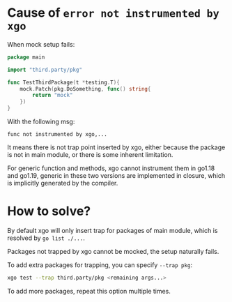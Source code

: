 # Cause of `error not instrumented by xgo`
When mock setup fails:
```go
package main

import "third.party/pkg"

func TestThirdPackage(t *testing.T){
    mock.Patch(pkg.DoSomething, func() string{
        return "mock"
    })
}
```

With the following msg:
```
func not instrumented by xgo,...
```

It means there is not trap point inserted by xgo, either because the package is not in main module, or there is some inherent limitation.

For generic function and methods, xgo cannot instrument them in go1.18 and go1.19, generic in these two versions are implemented in closure, which is implicitly generated by the compiler.

# How to solve?
By default xgo will only insert trap for packages of main module, which is resolved by `go list ./...`.

Packages not trapped by xgo cannot be mocked, the setup naturally fails.

To add extra packages for trapping, you can specify `--trap pkg`:
```sh
xgo test --trap third.party/pkg <remaining args...>
```

To add more packages, repeat this option multiple times.